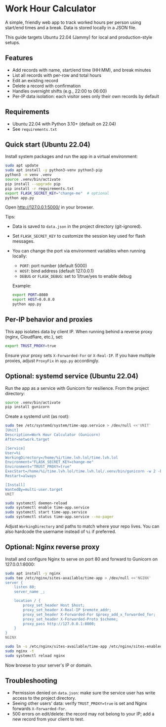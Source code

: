 # Work Hour Calculator

A simple, friendly web app to track worked hours per person using start/end times and a break. Data is stored locally in a JSON file.

This guide targets Ubuntu 22.04 (Jammy) for local and production-style setups.

## Features

- Add records with name, start/end time (HH:MM), and break minutes
- List all records with per-row and total hours
- Edit an existing record
- Delete a record with confirmation
- Handles overnight shifts (e.g., 22:00 to 06:00)
- Per-IP data isolation: each visitor sees only their own records by default

## Requirements

- Ubuntu 22.04 with Python 3.10+ (default on 22.04)
- See `requirements.txt`

## Quick start (Ubuntu 22.04)

Install system packages and run the app in a virtual environment:

```bash
sudo apt update
sudo apt install -y python3-venv python3-pip
python3 -m venv .venv
source .venv/bin/activate
pip install --upgrade pip
pip install -r requirements.txt
export FLASK_SECRET_KEY="change-me"  # optional
python app.py
```

Open http://127.0.0.1:5000/ in your browser.

Tips:
- Data is saved to `data.json` in the project directory (git-ignored).
- Set `FLASK_SECRET_KEY` to customize the session key used for flash messages.
- You can change the port via environment variables when running locally:

	- `PORT`: port number (default 5000)
	- `HOST`: bind address (default 127.0.0.1)
	- `DEBUG` or `FLASK_DEBUG`: set to 1/true/yes to enable debug

	Example:

	```bash
	export PORT=8080
	export HOST=0.0.0.0
	python app.py
	```

## Per-IP behavior and proxies

This app isolates data by client IP. When running behind a reverse proxy (nginx, Cloudflare, etc.), set:

```bash
export TRUST_PROXY=true
```

Ensure your proxy sets `X-Forwarded-For` or `X-Real-IP`. If you have multiple proxies, adjust `ProxyFix` in `app.py` accordingly.

## Optional: systemd service (Ubuntu 22.04)

Run the app as a service with Gunicorn for resilience. From the project directory:

```bash
source .venv/bin/activate
pip install gunicorn
```

Create a systemd unit (as root):

```bash
sudo tee /etc/systemd/system/time-app.service > /dev/null <<'UNIT'
[Unit]
Description=Work Hour Calculator (Gunicorn)
After=network.target

[Service]
User=%i
WorkingDirectory=/home/%i/time.lvh.lol/time.lvh.lol
Environment="FLASK_SECRET_KEY=change-me"
Environment="TRUST_PROXY=true"
ExecStart=/home/%i/time.lvh.lol/time.lvh.lol/.venv/bin/gunicorn -w 2 -b 127.0.0.1:8000 app:app
Restart=always

[Install]
WantedBy=multi-user.target
UNIT

sudo systemctl daemon-reload
sudo systemctl enable time-app.service
sudo systemctl start time-app.service
sudo systemctl status time-app.service --no-pager
```

Adjust `WorkingDirectory` and paths to match where your repo lives. You can also hardcode the username instead of `%i` if preferred.

## Optional: Nginx reverse proxy

Install and configure Nginx to serve on port 80 and forward to Gunicorn on 127.0.0.1:8000:

```bash
sudo apt install -y nginx
sudo tee /etc/nginx/sites-available/time-app > /dev/null <<'NGINX'
server {
	listen 80;
	server_name _;

	location / {
		proxy_set_header Host $host;
		proxy_set_header X-Real-IP $remote_addr;
		proxy_set_header X-Forwarded-For $proxy_add_x_forwarded_for;
		proxy_set_header X-Forwarded-Proto $scheme;
		proxy_pass http://127.0.0.1:8000;
	}
}
NGINX

sudo ln -s /etc/nginx/sites-available/time-app /etc/nginx/sites-enabled/time-app
sudo nginx -t
sudo systemctl reload nginx
```

Now browse to your server's IP or domain.

## Troubleshooting

- Permission denied on `data.json`: make sure the service user has write access to the project directory.
- Seeing other users' data: verify `TRUST_PROXY=true` is set and Nginx forwards `X-Forwarded-For`.
- 500 errors on edit/delete: the record may not belong to your IP; add a new record from your client to test.
